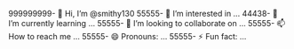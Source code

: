  999999999- 👋 Hi, I’m @smithy130
55555- 👀 I’m interested in ...
44438- 🌱 I’m currently learning ...
55555- 💞️ I’m looking to collaborate on ...
55555- 📫 How to reach me ...
55555- 😄 Pronouns: ...
55555- ⚡ Fun fact: ...

<!---
smithy130/smithy130 is a ✨ special ✨ repository because its `README.md` (this file) appears on your GitHub profile.
You can click the Preview link to take a look at your changes.
--->
